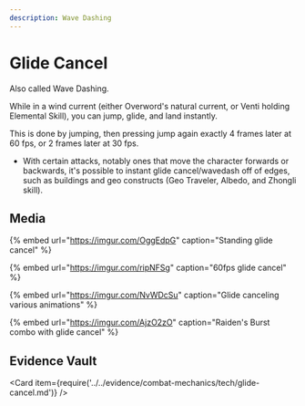 ```yaml
---
description: Wave Dashing
---
```


# Glide Cancel

Also called Wave Dashing.

While in a wind current (either Overword's natural current, or Venti holding Elemental Skill), you can jump, glide, and land instantly.

This is done by jumping, then pressing jump again exactly 4 frames later at 60 fps, or 2 frames later at 30 fps.

* With certain attacks, notably ones that move the character forwards or backwards, it's possible to instant glide cancel/wavedash off of edges, such as buildings and geo constructs (Geo Traveler, Albedo, and Zhongli skill). 

## Media

{% embed url="https://imgur.com/OggEdpG" caption="Standing glide cancel" %}

{% embed url="https://imgur.com/ripNFSg" caption="60fps glide cancel" %}

{% embed url="https://imgur.com/NvWDcSu" caption="Glide canceling various animations" %}

{% embed url="https://imgur.com/AjzO2zO" caption="Raiden's Burst combo with glide cancel" %}

## Evidence Vault

<Card item={require('../../evidence/combat-mechanics/tech/glide-cancel.md')} />
